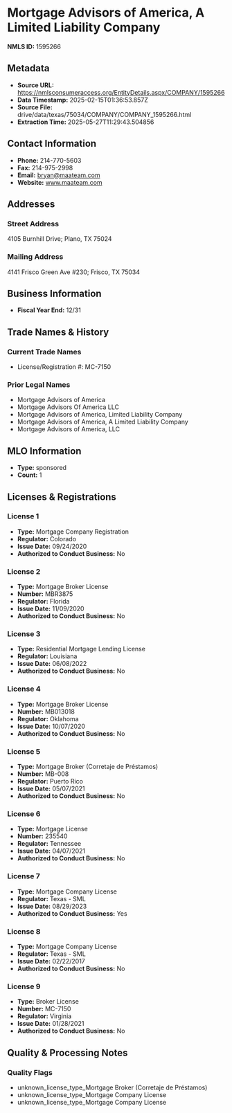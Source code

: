 # Mortgage Advisors of America, A Limited Liability Company

**NMLS ID:** 1595266

## Metadata
- **Source URL:** https://nmlsconsumeraccess.org/EntityDetails.aspx/COMPANY/1595266
- **Data Timestamp:** 2025-02-15T01:36:53.857Z
- **Source File:** drive/data/texas/75034/COMPANY/COMPANY_1595266.html
- **Extraction Time:** 2025-05-27T11:29:43.504856

## Contact Information
- **Phone:** 214-770-5603
- **Fax:** 214-975-2998
- **Email:** bryan@maateam.com
- **Website:** www.maateam.com

## Addresses
### Street Address
4105 Burnhill Drive; Plano, TX 75024

### Mailing Address
4141 Frisco Green Ave #230; Frisco, TX 75034

## Business Information
- **Fiscal Year End:** 12/31

## Trade Names & History
### Current Trade Names
- License/Registration #: MC-7150

### Prior Legal Names
- Mortgage Advisors of America
- Mortgage Advisors Of America LLC
- Mortgage Advisors of America, Limited Liability Company
- Mortgage Advisors of America, A Limited Liability Company
- Mortgage Advisors of America, LLC

## MLO Information
- **Type:** sponsored
- **Count:** 1

## Licenses & Registrations

### License 1
- **Type:** Mortgage Company Registration
- **Regulator:** Colorado
- **Issue Date:** 09/24/2020
- **Authorized to Conduct Business:** No

### License 2
- **Type:** Mortgage Broker License
- **Number:** MBR3875
- **Regulator:** Florida
- **Issue Date:** 11/09/2020
- **Authorized to Conduct Business:** No

### License 3
- **Type:** Residential Mortgage Lending License
- **Regulator:** Louisiana
- **Issue Date:** 06/08/2022
- **Authorized to Conduct Business:** No

### License 4
- **Type:** Mortgage Broker License
- **Number:** MB013018
- **Regulator:** Oklahoma
- **Issue Date:** 10/07/2020
- **Authorized to Conduct Business:** No

### License 5
- **Type:** Mortgage Broker (Corretaje de Préstamos)
- **Number:** MB-008
- **Regulator:** Puerto Rico
- **Issue Date:** 05/07/2021
- **Authorized to Conduct Business:** No

### License 6
- **Type:** Mortgage License
- **Number:** 235540
- **Regulator:** Tennessee
- **Issue Date:** 04/07/2021
- **Authorized to Conduct Business:** No

### License 7
- **Type:** Mortgage Company License
- **Regulator:** Texas - SML
- **Issue Date:** 08/29/2023
- **Authorized to Conduct Business:** Yes

### License 8
- **Type:** Mortgage Company License
- **Regulator:** Texas - SML
- **Issue Date:** 02/22/2017
- **Authorized to Conduct Business:** No

### License 9
- **Type:** Broker License
- **Number:** MC-7150
- **Regulator:** Virginia
- **Issue Date:** 01/28/2021
- **Authorized to Conduct Business:** No

## Quality & Processing Notes
### Quality Flags
- unknown_license_type_Mortgage Broker (Corretaje de Préstamos)
- unknown_license_type_Mortgage Company License
- unknown_license_type_Mortgage Company License
